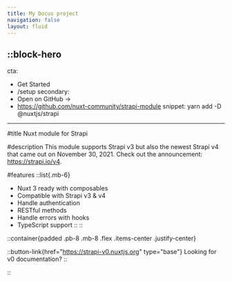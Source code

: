 ```yaml
---
title: My Docus project
navigation: false
layout: fluid
---
```


::block-hero
---
cta:
  - Get Started
  - /setup
secondary:
  - Open on GitHub →
  - https://github.com/nuxt-community/strapi-module
snippet: yarn add -D @nuxtjs/strapi
---

#title
Nuxt module for Strapi

#description
This module supports Strapi v3 but also the newest Strapi v4 that came out on November 30, 2021. Check out the announcement: https://strapi.io/v4.

#features
::list{.mb-6}
- Nuxt 3 ready with composables
- Compatible with Strapi v3 & v4
- Handle authentication
- RESTful methods
- Handle errors with hooks
- TypeScript support
::
::

::container{padded .pb-8 .mb-8 .flex .items-center .justify-center}

  ::button-link{href="https://strapi-v0.nuxtjs.org" type="base"}
  Looking for v0 documentation?
  ::

::
